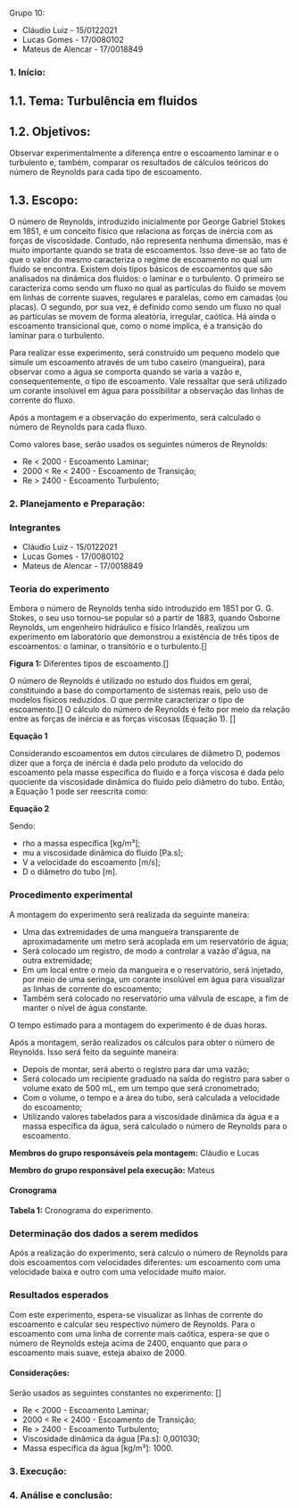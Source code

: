 Grupo 10:
- Cláudio Luiz - 15/0122021
- Lucas Gomes - 17/0080102
- Mateus de Alencar - 17/0018849

### 1.	Início:

## 1.1. Tema: Turbulência em fluidos

## 1.2. Objetivos:
  Observar experimentalmente a diferença entre o escoamento laminar e o turbulento e, também, comparar os resultados de cálculos teóricos do número de Reynolds para cada tipo de escoamento.

## 1.3. Escopo:
  O número de Reynolds, introduzido inicialmente por George Gabriel Stokes em 1851, é um conceito físico que relaciona as forças de inércia com as forças de viscosidade. Contudo, não representa nenhuma dimensão, mas é muito importante quando se trata de escoamentos. Isso deve-se ao fato de que o valor do mesmo caracteriza o regime de escoamento no qual um fluido se encontra.
  Existem dois tipos básicos de escoamentos que são analisados na dinâmica dos fluidos: o laminar e o turbulento. O primeiro se caracteriza como sendo um fluxo no qual as partículas do fluido se movem em linhas de corrente suaves, regulares e paralelas, como em camadas (ou placas). O segundo, por sua vez, é definido como sendo um fluxo no qual as partículas se movem de forma aleatória, irregular, caótica.
  Há ainda o escoamento transicional que, como o nome implica, é a transição do laminar para o turbulento.

  Para realizar esse experimento, será construído um pequeno modelo que simule um escoamento através de um tubo caseiro (mangueira), para observar como a água se comporta quando se varia a vazão e, consequentemente, o tipo de escoamento. Vale ressaltar que será utilizado um corante insolúvel em água para possibilitar a observação das linhas de corrente do fluxo.

  Após a montagem e a observação do experimento, será calculado o número de Reynolds para cada fluxo.

  Como valores base, serão usados os seguintes números de Reynolds:
  * Re < 2000 - Escoamento Laminar;
  * 2000 < Re < 2400 - Escoamento de Transição;
  * Re > 2400 - Escoamento Turbulento;
  
### 2.	Planejamento e Preparação:

### Integrantes
* Cláudio Luiz - 15/0122021
* Lucas Gomes - 17/0080102
* Mateus de Alencar - 17/0018849

### Teoria do experimento
  Embora o número de Reynolds tenha sido introduzido em 1851 por  G. G. Stokes, o seu uso tornou-se popular só a partir de 1883, quando Osborne Reynolds, um engenheiro hidráulico e físico Irlandês, realizou um experimento em laboratório que demonstrou a existência de três tipos de escoamentos: o laminar, o transitório e o turbulento.[]
  
  **Figura 1:** Diferentes tipos de escoamento.[]
  
  O número de Reynolds é utilizado no estudo dos fluidos em geral, constituindo a base do comportamento de sistemas reais, pelo uso de modelos físicos reduzidos. O que permite caracterizar o tipo de escoamento.[]
  O cálculo do número de Reynolds é feito por meio da relação entre as forças de inércia e as forças viscosas (Equação 1). []
  
  **Equação 1**
  
  Considerando escoamentos em dutos circulares de diâmetro D, podemos dizer que a força de inércia é dada pelo produto da velocido do escoamento pela masse específica do fluido e a força viscosa é dada pelo quociente da viscosidade dinâmica do fluido pelo diâmetro do tubo. Então, a Equação 1 pode ser reescrita como:
  
  **Equação 2**
  
  Sendo:
  * rho a massa específica [kg/m³];
  * mu a viscosidade dinâmica do fluido [Pa.s];
  * V a velocidade do escoamento [m/s];
  * D o diâmetro do tubo [m].
  
### Procedimento experimental

A montagem do experimento será realizada da seguinte maneira:
 - Uma das extremidades de uma mangueira transparente de aproximadamente um metro será acoplada em um reservatório de água;
 - Será colocado um registro, de modo a controlar a vazão d'água, na outra extremidade;
 - Em um local entre o meio da mangueira e o reservatório, será injetado, por meio de uma seringa, um corante insolúvel em água para visualizar as linhas de corrente do escoamento;
 - Também será colocado no reservatório uma válvula de escape, a fim de manter o nível de água constante.
 
O tempo estimado para a montagem do experimento é de duas horas.
 
Após a montagem, serão realizados os cálculos para obter o número de Reynolds. Isso será feito da seguinte maneira:
 - Depois de montar, será aberto o registro para dar uma vazão;
 - Será colocado um recipiente graduado na saída do registro para saber o volume exato de 500 mL, em um tempo que será cronometrado;
 - Com o volume, o tempo e a área do tubo, será calculada a velocidade do escoamento;
 - Utilizando valores tabelados para a viscosidade dinâmica da água e a massa específica da água, será calculado o número de Reynolds para o escoamento.
 
 **Membros do grupo responsáveis pela montagem:** Cláudio e Lucas
 
 **Membro do grupo responsável pela execução:** Mateus
 
 #### Cronograma

**Tabela 1:** Cronograma do experimento.

### Determinação dos dados a serem medidos

Após a realização do experimento, será calculo o número de Reynolds para dois escoamentos com velocidades diferentes: um escoamento com uma velocidade baixa e outro com uma velocidade muito maior.

### Resultados esperados

Com este experimento, espera-se visualizar as linhas de corrente do escoamento e calcular seu respectivo número de Reynolds. Para o escoamento com uma linha de corrente mais caótica, espera-se que o número de Reynolds esteja acima de 2400, enquanto que para o escoamento mais suave, esteja abaixo de 2000.

#### Considerações:
Serão usados as seguintes constantes no experimento: []
  * Re < 2000 - Escoamento Laminar;
  * 2000 < Re < 2400 - Escoamento de Transição;
  * Re > 2400 - Escoamento Turbulento;
  * Viscosidade dinâmica da água [Pa.s]: 0,001030;
  * Massa específica da água [kg/m³]: 1000.

### 3.	Execução:

### 4.	Análise e conclusão:
